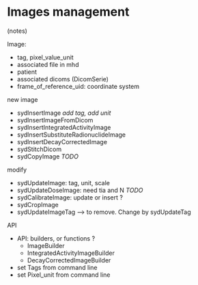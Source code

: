 # Images management

(notes)

Image: 
- tag, pixel_value_unit
- associated file in mhd
- patient
- associated dicoms (DicomSerie)
- frame_of_reference_uid: coordinate system

 
new image
 - sydInsertImage *add tag, add unit*
 - sydInsertImageFromDicom
 - sydInsertIntegratedActivityImage
 - sydInsertSubstituteRadionuclideImage
 - sydInsertDecayCorrectedImage
 - sydStitchDicom
 - sydCopyImage *TODO*

modify
 - sydUpdateImage: tag, unit, scale
 - sydUpdateDoseImage: need tia and N *TODO*
 - sydCalibrateImage: update or insert ?
 - sydCropImage
 - sydUpdateImageTag --> to remove. Change by sydUpdateTag

API
 - API: builders, or functions ?
   - ImageBuilder
   - IntegratedActivityImageBuilder
   - DecayCorrectedImageBuilder
 - set Tags from command line
 - set Pixel_unit from command line
